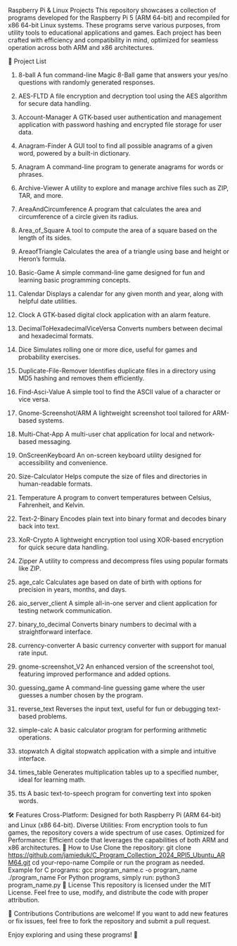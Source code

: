 Raspberry Pi & Linux Projects
This repository showcases a collection of programs developed for the Raspberry Pi 5 (ARM 64-bit) and recompiled for x86 64-bit Linux systems. These programs serve various purposes, from utility tools to educational applications and games. Each project has been crafted with efficiency and compatibility in mind, optimized for seamless operation across both ARM and x86 architectures.

🚀 Project List
1. 8-ball
A fun command-line Magic 8-Ball game that answers your yes/no questions with randomly generated responses.

2. AES-FLTD
A file encryption and decryption tool using the AES algorithm for secure data handling.

3. Account-Manager
A GTK-based user authentication and management application with password hashing and encrypted file storage for user data.

4. Anagram-Finder
A GUI tool to find all possible anagrams of a given word, powered by a built-in dictionary.

5. Anagram
A command-line program to generate anagrams for words or phrases.

6. Archive-Viewer
A utility to explore and manage archive files such as ZIP, TAR, and more.

7. AreaAndCircumference
A program that calculates the area and circumference of a circle given its radius.

8. Area_of_Square
A tool to compute the area of a square based on the length of its sides.

9. AreaofTriangle
Calculates the area of a triangle using base and height or Heron’s formula.

10. Basic-Game
A simple command-line game designed for fun and learning basic programming concepts.

11. Calendar
Displays a calendar for any given month and year, along with helpful date utilities.

12. Clock
A GTK-based digital clock application with an alarm feature.

13. DecimalToHexadecimalViceVersa
Converts numbers between decimal and hexadecimal formats.

14. Dice
Simulates rolling one or more dice, useful for games and probability exercises.

15. Duplicate-File-Remover
Identifies duplicate files in a directory using MD5 hashing and removes them efficiently.

16. Find-Asci-Value
A simple tool to find the ASCII value of a character or vice versa.

17. Gnome-Screenshot/ARM
A lightweight screenshot tool tailored for ARM-based systems.

18. Multi-Chat-App
A multi-user chat application for local and network-based messaging.

19. OnScreenKeyboard
An on-screen keyboard utility designed for accessibility and convenience.

20. Size-Calculator
Helps compute the size of files and directories in human-readable formats.

21. Temperature
A program to convert temperatures between Celsius, Fahrenheit, and Kelvin.

22. Text-2-Binary
Encodes plain text into binary format and decodes binary back into text.

23. XoR-Crypto
A lightweight encryption tool using XOR-based encryption for quick secure data handling.

24. Zipper
A utility to compress and decompress files using popular formats like ZIP.

25. age_calc
Calculates age based on date of birth with options for precision in years, months, and days.

26. aio_server_client
A simple all-in-one server and client application for testing network communication.

27. binary_to_decimal
Converts binary numbers to decimal with a straightforward interface.

28. currency-converter
A basic currency converter with support for manual rate input.

29. gnome-screenshot_V2
An enhanced version of the screenshot tool, featuring improved performance and added options.

30. guessing_game
A command-line guessing game where the user guesses a number chosen by the program.

31. reverse_text
Reverses the input text, useful for fun or debugging text-based problems.

32. simple-calc
A basic calculator program for performing arithmetic operations.

33. stopwatch
A digital stopwatch application with a simple and intuitive interface.

34. times_table
Generates multiplication tables up to a specified number, ideal for learning math.

35. tts
A basic text-to-speech program for converting text into spoken words.

🛠️ Features
Cross-Platform: Designed for both Raspberry Pi (ARM 64-bit) and Linux (x86 64-bit).
Diverse Utilities: From encryption tools to fun games, the repository covers a wide spectrum of use cases.
Optimized for Performance: Efficient code that leverages the capabilities of both ARM and x86 architectures.
📂 How to Use
Clone the repository:
git clone https://github.com/jamieduk/C_Program_Collection_2024_RPI5_Ubuntu_ARM64.git
cd your-repo-name
Compile or run the program as needed. Example for C programs:
gcc program_name.c -o program_name
./program_name
For Python programs, simply run:
python3 program_name.py
📜 License
This repository is licensed under the MIT License. Feel free to use, modify, and distribute the code with proper attribution.

🙌 Contributions
Contributions are welcome! If you want to add new features or fix issues, feel free to fork the repository and submit a pull request.

Enjoy exploring and using these programs! 🎉
